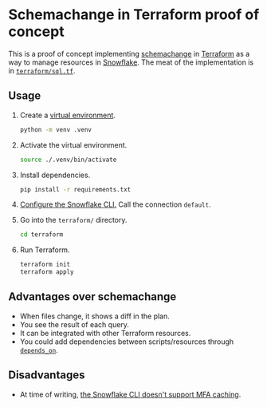 # Schemachange in Terraform proof of concept

This is a proof of concept implementing [schemachange](https://github.com/Snowflake-Labs/schemachange) in [Terraform](https://www.terraform.io/) as a way to manage resources in [Snowflake](https://www.snowflake.com/). The meat of the implementation is in [`terraform/sql.tf`](terraform/sql.tf).

## Usage

1. Create a [virtual environment](https://docs.python.org/3/library/venv.html).

   ```sh
   python -m venv .venv
   ```

1. Activate the virtual environment.

   ```sh
   source ./.venv/bin/activate
   ```

1. Install dependencies.

   ```sh
   pip install -r requirements.txt
   ```

1. [Configure the Snowflake CLI.](https://docs.snowflake.com/en/developer-guide/snowflake-cli-v2/connecting/specify-credentials#how-to-add-credentials-using-a-sf-cli-connection-command) Call the connection `default`.
1. Go into the `terraform/` directory.

   ```sh
   cd terraform
   ```

1. Run Terraform.

   ```sh
   terraform init
   terraform apply
   ```

## Advantages over schemachange

- When files change, it shows a diff in the plan.
- You see the result of each query.
- It can be integrated with other Terraform resources.
- You could add dependencies between scripts/resources through [`depends_on`](https://developer.hashicorp.com/terraform/language/meta-arguments/depends_on).

## Disadvantages

- At time of writing, [the Snowflake CLI doesn't support MFA caching](https://github.com/snowflakedb/snowflake-cli/issues/1163).
